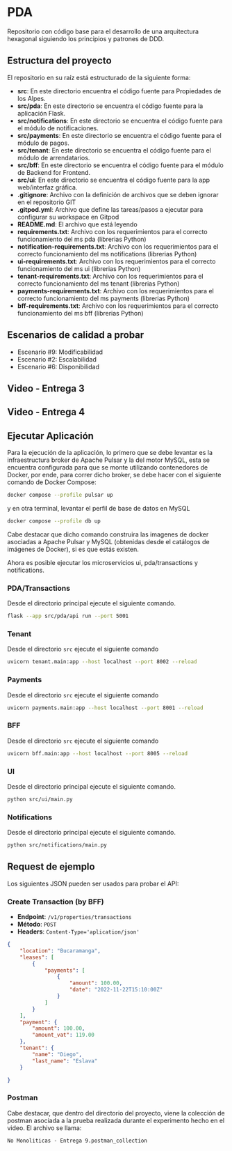 # PDA

Repositorio con código base para el desarrollo de una arquitectura hexagonal siguiendo los principios y patrones de DDD.


## Estructura del proyecto

El repositorio en su raíz está estructurado de la siguiente forma:

- **src**: En este directorio encuentra el código fuente para Propiedades de los Alpes.
- **src/pda**: En este directorio se encuentra el código fuente para la aplicación Flask.
- **src/notifications**: En este directorio se encuentra el código fuente para el módulo de notificaciones.
- **src/payments**: En este directorio se encuentra el código fuente para el módulo de pagos.
- **src/tenant**: En este directorio se encuentra el código fuente para el módulo de arrendatarios.
- **src/bff**: En este directorio se encuentra el código fuente para el módulo de Backend for Frontend.
- **src/ui**: En este directorio se encuentra el código fuente para la app web/interfaz gráfica.
- **.gitignore**: Archivo con la definición de archivos que se deben ignorar en el repositorio GIT
- **.gitpod.yml**: Archivo que define las tareas/pasos a ejecutar para configurar su workspace en Gitpod
- **README.md**: El archivo que está leyendo
- **requirements.txt**: Archivo con los requerimientos para el correcto funcionamiento del ms pda (librerias Python)
- **notification-requirements.txt**: Archivo con los requerimientos para el correcto funcionamiento del ms notifications (librerias Python)
- **ui-requirements.txt**: Archivo con los requerimientos para el correcto funcionamiento del ms ui (librerias Python)
- **tenant-requirements.txt**: Archivo con los requerimientos para el correcto funcionamiento del ms tenant (librerias Python)
- **payments-requirements.txt**: Archivo con los requerimientos para el correcto funcionamiento del ms payments (librerias Python)
- **bff-requirements.txt**: Archivo con los requerimientos para el correcto funcionamiento del ms bff (librerias Python)

## Escenarios de calidad a probar
- Escenario #9: Modificabilidad
- Escenario #2: Escalabilidad
- Escenario #6: Disponibilidad

## Video - Entrega 3

[](https://github.com/lmaero/MISW4406-PropiedadesAlpes/assets/60992168/d96e2d76-7657-456d-b775-07b22a2b7201)

## Video - Entrega 4

[](https://github.com/lmaero/MISW4406-PropiedadesAlpes/assets/98992754/66e911d2-0032-4a33-b9c5-f75c30ff0d3d)



## Ejecutar Aplicación

Para la ejecución de la aplicación, lo primero que se debe levantar es la infraestructura broker de Apache Pulsar y la del motor MySQL, esta se encuentra configurada para que se monte utilizando contenedores de Docker, por ende, para correr dicho broker, se debe hacer con el siguiente comando de Docker Compose:

```bash
docker compose --profile pulsar up
```

y en otra terminal, levantar el perfil de base de datos en MySQL

```bash
docker compose --profile db up
```

Cabe destacar que dicho comando construira las imagenes de docker asociadas a Apache Pulsar y MySQL (obtenidas desde el catálogos de imágenes de Docker), si es que estás existen.


Ahora es posible ejecutar los microservicios ui, pda/transactions y notifications. 


### PDA/Transactions
Desde el directorio principal ejecute el siguiente comando.

```bash
flask --app src/pda/api run --port 5001
```

### Tenant
Desde el directorio `src` ejecute el siguiente comando

```bash
uvicorn tenant.main:app --host localhost --port 8002 --reload
```

### Payments
Desde el directorio `src` ejecute el siguiente comando

```bash
uvicorn payments.main:app --host localhost --port 8001 --reload
```

### BFF
Desde el directorio `src` ejecute el siguiente comando

```bash
uvicorn bff.main:app --host localhost --port 8005 --reload 
```

### UI
Desde el directorio principal ejecute el siguiente comando.

```bash
python src/ui/main.py
```

### Notifications
Desde el directorio principal ejecute el siguiente comando.

```bash
python src/notifications/main.py
```

## Request de ejemplo

Los siguientes JSON pueden ser usados para probar el API:

### Create Transaction (by BFF)

- **Endpoint**: `/v1/properties/transactions`
- **Método**: `POST`
- **Headers**: `Content-Type='aplication/json'`

```json
{
    "location": "Bucaramanga",
    "leases": [
        {
            "payments": [
                {
                    "amount": 100.00,
                    "date": "2022-11-22T15:10:00Z"
                }
            ]
        }
    ],
    "payment": {
        "amount": 100.00,
        "amount_vat": 119.00
    },
    "tenant": {
        "name": "Diego",
        "last_name": "Eslava"
    }

}
```

### Postman
Cabe destacar, que dentro del directorio del proyecto, viene la colección de postman asociada a la prueba realizada durante el experimento hecho en el video. El archivo se llama:
```
No Monoliticas - Entrega 9.postman_collection
```